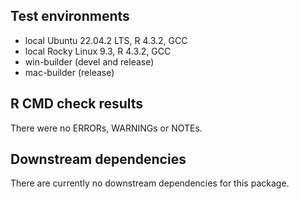 ## Test environments

* local Ubuntu 22.04.2 LTS, R 4.3.2, GCC
* local Rocky Linux 9.3, R 4.3.2, GCC
* win-builder (devel and release)
* mac-builder (release)

## R CMD check results

There were no ERRORs, WARNINGs or NOTEs.

## Downstream dependencies

There are currently no downstream dependencies for this package.
